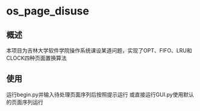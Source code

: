 # os_page_disuse
## 概述
本项目为吉林大学软件学院操作系统课设某道问题，实现了OPT、FIFO、LRU和CLOCK四种页面置换算法
## 使用
运行begin.py并输入待处理页面序列后按照提示运行
或直接运行GUI.py使用默认的页面序列运行
